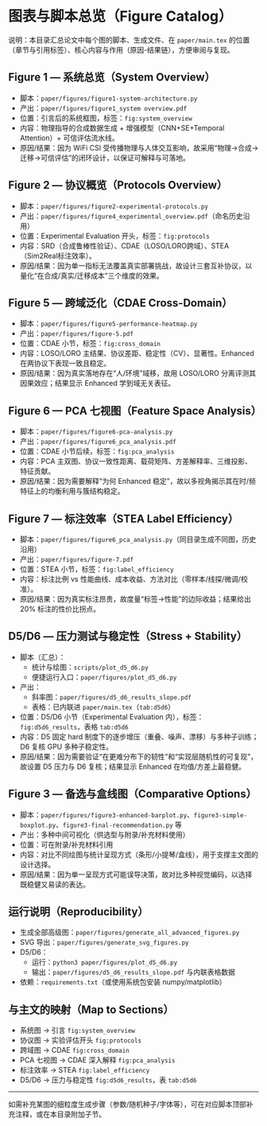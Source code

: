 # 图表与脚本总览（Figure Catalog）

说明：本目录汇总论文中每个图的脚本、生成文件、在 `paper/main.tex` 的位置（章节与引用标签）、核心内容与作用（原因-结果链），方便审阅与复现。

## Figure 1 — 系统总览（System Overview）
- 脚本：`paper/figures/figure1-system-architecture.py`
- 产出：`paper/figures/figure1_system overview.pdf`
- 位置：引言后的系统框图，标签：`fig:system_overview`
- 内容：物理指导的合成数据生成 + 增强模型（CNN+SE+Temporal Attention）+ 可信评估流水线。
- 原因/结果：因为 WiFi CSI 受传播物理与人体交互影响，故采用“物理→合成→迁移→可信评估”的闭环设计，以保证可解释与可落地。

## Figure 2 — 协议概览（Protocols Overview）
- 脚本：`paper/figures/figure2-experimental-protocols.py`
- 产出：`paper/figures/figure4_experimental_overview.pdf`（命名历史沿用）
- 位置：Experimental Evaluation 开头，标签：`fig:protocols`
- 内容：SRD（合成鲁棒性验证）、CDAE（LOSO/LORO跨域）、STEA（Sim2Real标注效率）。
- 原因/结果：因为单一指标无法覆盖真实部署挑战，故设计三套互补协议，以量化“在合成/真实/迁移成本”三个维度的效果。

## Figure 5 — 跨域泛化（CDAE Cross-Domain）
- 脚本：`paper/figures/figure5-performance-heatmap.py`
- 产出：`paper/figures/figure-5.pdf`
- 位置：CDAE 小节，标签：`fig:cross_domain`
- 内容：LOSO/LORO 主结果、协议差距、稳定性（CV）、显著性。Enhanced 在两协议下表现一致且稳定。
- 原因/结果：因为真实落地存在“人/环境”域移，故用 LOSO/LORO 分离评测其因果效应；结果显示 Enhanced 学到域无关表征。

## Figure 6 — PCA 七视图（Feature Space Analysis）
- 脚本：`paper/figures/figure6-pca-analysis.py`
- 产出：`paper/figures/figure6_pca_analysis.pdf`
- 位置：CDAE 小节后续，标签：`fig:pca_analysis`
- 内容：PCA 主双图、协议一致性距离、载荷矩阵、方差解释率、三维投影、特征贡献。
- 原因/结果：因为需要解释“为何 Enhanced 稳定”，故以多视角揭示其在时/频特征上的均衡利用与簇结构稳定。

## Figure 7 — 标注效率（STEA Label Efficiency）
- 脚本：`paper/figures/figure6_pca_analysis.py`（同目录生成不同图，历史沿用）
- 产出：`paper/figures/figure-7.pdf`
- 位置：STEA 小节，标签：`fig:label_efficiency`
- 内容：标注比例 vs 性能曲线、成本收益、方法对比（零样本/线探/微调/校准）。
- 原因/结果：因为真实标注昂贵，故度量“标签→性能”的边际收益；结果给出 20% 标注的性价比拐点。

## D5/D6 — 压力测试与稳定性（Stress + Stability）
- 脚本（汇总）：
  - 统计与绘图：`scripts/plot_d5_d6.py`
  - 便捷运行入口：`paper/figures/plot_d5_d6.py`
- 产出：
  - 斜率图：`paper/figures/d5_d6_results_slope.pdf`
  - 表格：已内联进 `paper/main.tex`（`tab:d5d6`）
- 位置：D5/D6 小节（Experimental Evaluation 内），标签：`fig:d5d6_results`，表格 `tab:d5d6`
- 内容：D5 固定 hard 制度下的逐步增压（重叠、噪声、漂移）与多种子训练；D6 复核 GPU 多种子稳定性。
- 原因/结果：因为需要验证“在更难分布下的韧性”和“实现层随机性的可复现”，故设置 D5 压力与 D6 复核；结果显示 Enhanced 在均值/方差上最稳健。

## Figure 3 — 备选与盒线图（Comparative Options）
- 脚本：`paper/figures/figure3-enhanced-barplot.py`、`figure3-simple-boxplot.py`、`figure3-final-recommendation.py` 等
- 产出：多种中间可视化（供选型与附录/补充材料使用）
- 位置：可在附录/补充材料引用
- 内容：对比不同绘图与统计呈现方式（条形/小提琴/盒线），用于支撑主文图的设计选择。
- 原因/结果：因为单一呈现方式可能误导决策，故对比多种视觉编码，以选择既稳健又易读的表达。

## 运行说明（Reproducibility）
- 生成全部高级图：`paper/figures/generate_all_advanced_figures.py`
- SVG 导出：`paper/figures/generate_svg_figures.py`
- D5/D6：
  - 运行：`python3 paper/figures/plot_d5_d6.py`
  - 输出：`paper/figures/d5_d6_results_slope.pdf` 与内联表格数据
- 依赖：`requirements.txt`（或使用系统包安装 numpy/matplotlib）

## 与主文的映射（Map to Sections）
- 系统图 → 引言 `fig:system_overview`
- 协议图 → 实验评估开头 `fig:protocols`
- 跨域图 → CDAE `fig:cross_domain`
- PCA 七视图 → CDAE 深入解释 `fig:pca_analysis`
- 标注效率 → STEA `fig:label_efficiency`
- D5/D6 → 压力与稳定性 `fig:d5d6_results`，表 `tab:d5d6`

---
如需补充某图的细粒度生成步骤（参数/随机种子/字体等），可在对应脚本顶部补充注释，或在本目录附加子节。

